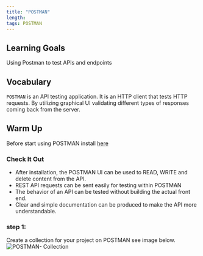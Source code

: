 ```yaml
---
title: "POSTMAN"
length:
tags: POSTMAN
---
```

## Learning Goals
Using Postman to test APIs and endpoints

## Vocabulary
`POSTMAN` is an API testing application. It is an HTTP client that tests HTTP requests. By utilizing graphical UI validating different types of responses coming back from the server.




## Warm Up
Before start using POSTMAN install [here](https://www.postman.com/downloads/)

### Check It Out
 
- After installation, the POSTMAN UI can be used to READ, WRITE and delete content from the API. 
- REST API requests can be sent easily for testing within POSTMAN
- The behavior of an API can be tested without building the actual front end.
- Clear and simple documentation can be produced to make the API more understandable. 

### step 1:
Create a collection for your project on POSTMAN see image below. <br>
![POSTMAN- Collection](https://media.giphy.com/media/QPaIeUUV4vY7aE91jR/giphy.gif?cid=790b76111c0ec1064d10b8aadc2bfe791e4c2bb1317610d8&rid=giphy.gif&ct=g)
 
